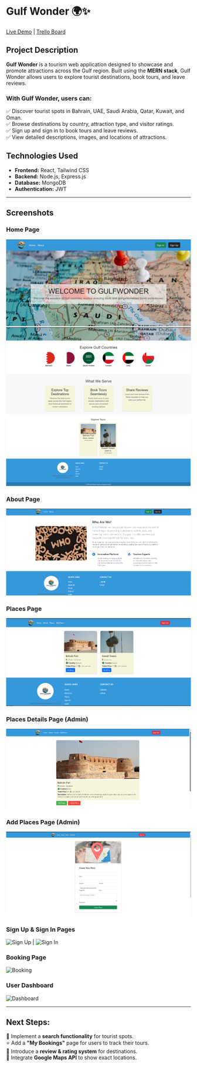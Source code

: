 # Gulf Wonder 🌍✨  

[Live Demo](https://gulf-wonder-frontend-dgz5.vercel.app/) | [Trello Board](#)  

## Project Description  

**Gulf Wonder** is a tourism web application designed to showcase and promote attractions across the Gulf region. Built using the **MERN stack**, Gulf Wonder allows users to explore tourist destinations, book tours, and leave reviews.  

### With Gulf Wonder, users can:  
✅ Discover tourist spots in Bahrain, UAE, Saudi Arabia, Qatar, Kuwait, and Oman.  
✅ Browse destinations by country, attraction type, and visitor ratings.  
✅ Sign up and sign in to book tours and leave reviews.  
✅ View detailed descriptions, images, and locations of attractions.  

## Technologies Used  

- **Frontend:** React, Tailwind CSS  
- **Backend:** Node.js, Express.js  
- **Database:** MongoDB  
- **Authentication:** JWT  

---

## Screenshots  
### **Home Page**  
![alt text](<Home 1.jpg>)
![alt text](image-1.png)
![alt text](image-2.png)

### **About Page**  
![alt text](image-3.png)  

### **Places Page**  
![alt text](image-4.png)

### **Places Details Page (Admin)**  
![alt text](image-6.png) 

### **Add Places Page (Admin)**  
![alt text](image-5.png)

### **Sign Up & Sign In Pages**  
![Sign Up](#) | ![Sign In](#)  

### **Booking Page**  
![Booking](#)  

### **User Dashboard**  
![Dashboard](#)  

---

## Next Steps:  
🚀 Implement a **search functionality** for tourist spots.  
⭐ Add a **"My Bookings"** page for users to track their tours.  
💬 Introduce a **review & rating system** for destinations.  
📍 Integrate **Google Maps API** to show exact locations. 